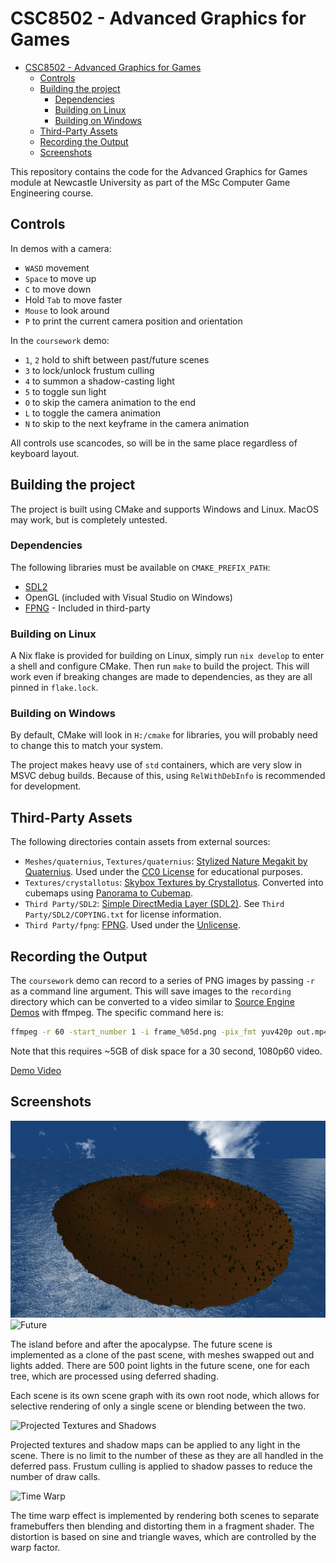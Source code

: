 # CSC8502 - Advanced Graphics for Games

- [CSC8502 - Advanced Graphics for Games](#csc8502---advanced-graphics-for-games)
  - [Controls](#controls)
  - [Building the project](#building-the-project)
    - [Dependencies](#dependencies)
    - [Building on Linux](#building-on-linux)
    - [Building on Windows](#building-on-windows)
  - [Third-Party Assets](#third-party-assets)
  - [Recording the Output](#recording-the-output)
  - [Screenshots](#screenshots)

This repository contains the code for the Advanced Graphics for Games module at Newcastle University as part of the MSc Computer Game Engineering course.

## Controls

In demos with a camera:
- `WASD` movement
- `Space` to move up
- `C` to move down
- Hold `Tab` to move faster
- `Mouse` to look around
- `P` to print the current camera position and orientation

In the `coursework` demo:
- `1`, `2` hold to shift between past/future scenes
- `3` to lock/unlock frustum culling
- `4` to summon a shadow-casting light
- `5` to toggle sun light
- `O` to skip the camera animation to the end
- `L` to toggle the camera animation
- `N` to skip to the next keyframe in the camera animation

All controls use scancodes, so will be in the same place regardless of keyboard layout.

## Building the project

The project is built using CMake and supports Windows and Linux. MacOS may work, but is completely untested.

### Dependencies

The following libraries must be available on `CMAKE_PREFIX_PATH`:
- [SDL2](https://github.com/libsdl-org/SDL)
- OpenGL (included with Visual Studio on Windows)
- [FPNG](https://github.com/richgel999/fpng) - Included in third-party

### Building on Linux

A Nix flake is provided for building on Linux, simply run `nix develop` to enter
a shell and configure CMake. Then run `make` to build the project. This will
work even if breaking changes are made to dependencies, as they are all pinned
in `flake.lock`.

### Building on Windows

By default, CMake will look in `H:/cmake` for libraries, you will probably need to change this to match your system.

The project makes heavy use of `std` containers, which are very slow in MSVC debug builds. Because of this, using `RelWithDebInfo` is recommended for development.

## Third-Party Assets

The following directories contain assets from external sources:

- `Meshes/quaternius`, `Textures/quaternius`: [Stylized Nature Megakit by Quaternius](https://quaternius.itch.io/stylized-nature-megakit). Used under the [CC0 License](https://creativecommons.org/publicdomain/zero/1.0/) for educational purposes.
- `Textures/crystallotus`: [Skybox Textures by Crystallotus](https://crystallotus.itch.io/skybox-textures). Converted into cubemaps using [Panorama to Cubemap](https://jaxry.github.io/panorama-to-cubemap/).
- `Third Party/SDL2`: [Simple DirectMedia Layer (SDL2)](https://www.libsdl.org/). See
  `Third Party/SDL2/COPYING.txt` for license information.
- `Third Party/fpng`: [FPNG](https://github.com/richgel999/fpng). Used under the [Unlicense](https://unlicense.org/).

## Recording the Output

The `coursework` demo can record to a series of PNG images by passing `-r` as a command line argument. This will save images to the `recording` directory which can be
converted to a video similar to [Source Engine Demos](https://developer.valvesoftware.com/wiki/Demo_Video_Creation) with ffmpeg. The specific command here is:
```sh
ffmpeg -r 60 -start_number 1 -i frame_%05d.png -pix_fmt yuv420p out.mp4
```

Note that this requires ~5GB of disk space for a 30 second, 1080p60 video.

[Demo Video](https://www.youtube.com/watch?v=GKlL0EY-yHE)

## Screenshots

![Present](.resources/panorama.png)
![Future](.resources/panorama_future.png)

The island before and after the apocalypse. The future scene is implemented
as a clone of the past scene, with meshes swapped out and lights added. There
are 500 point lights in the future scene, one for each tree, which are processed
using deferred shading.

Each scene is its own scene graph with its own root node, which allows for
selective rendering of only a single scene or blending between the two.

![Projected Textures and Shadows](.resources/projected_shadow.png)

Projected textures and shadow maps can be applied to any light in the scene.
There is no limit to the number of these as they are all handled in the deferred
pass. Frustum culling is applied to shadow passes to reduce the number of draw
calls.

![Time Warp](.resources/time_warp.png)

The time warp effect is implemented by rendering both scenes to separate
framebuffers then blending and distorting them in a fragment shader. The
distortion is based on sine and triangle waves, which are controlled by the
warp factor.